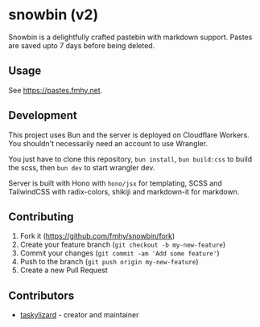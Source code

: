 # snowbin (v2)

Snowbin is a delightfully crafted pastebin with markdown support. Pastes are
saved upto 7 days before being deleted.

## Usage

See https://pastes.fmhy.net.

## Development

This project uses Bun and the server is deployed on Cloudflare Workers. You
shouldn't necessarily need an account to use Wrangler.

You just have to clone this repository, `bun install`, `bun build:css` to build
the scss, then `bun dev` to start wrangler dev.

Server is built with Hono with `hono/jsx` for templating, SCSS and TailwindCSS
with radix-colors, shikiji and markdown-it for markdown.

## Contributing

1. Fork it (<https://github.com/fmhy/snowbin/fork>)
2. Create your feature branch (`git checkout -b my-new-feature`)
3. Commit your changes (`git commit -am 'Add some feature'`)
4. Push to the branch (`git push origin my-new-feature`)
5. Create a new Pull Request

## Contributors

- [taskylizard](https://github.com/taskylizard) - creator and maintainer
